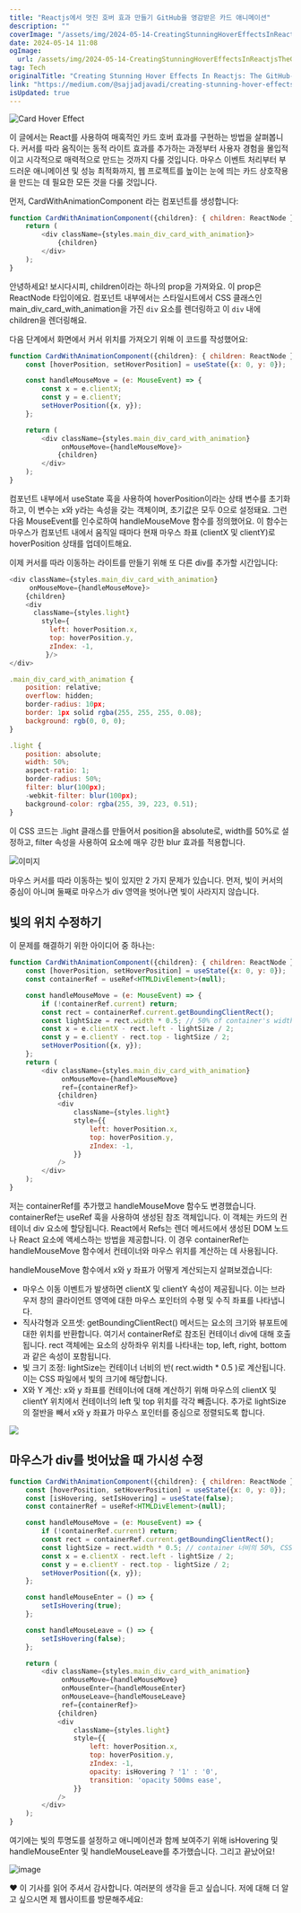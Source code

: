 ```yaml
---
title: "Reactjs에서 멋진 호버 효과 만들기 GitHub을 영감받은 카드 애니메이션"
description: ""
coverImage: "/assets/img/2024-05-14-CreatingStunningHoverEffectsInReactjsTheGitHub-InspiredCardAnimation_0.png"
date: 2024-05-14 11:08
ogImage: 
  url: /assets/img/2024-05-14-CreatingStunningHoverEffectsInReactjsTheGitHub-InspiredCardAnimation_0.png
tag: Tech
originalTitle: "Creating Stunning Hover Effects In Reactjs: The GitHub-Inspired Card Animation"
link: "https://medium.com/@sajjadjavadi/creating-stunning-hover-effects-in-reactjs-the-github-inspired-card-animation-f85bae6dc226"
isUpdated: true
---
```






![Card Hover Effect](https://miro.medium.com/v2/resize:fit:1200/1*Cm18EAy6mzdv8N4iOpm1mA.gif)

이 글에서는 React를 사용하여 매혹적인 카드 호버 효과를 구현하는 방법을 살펴봅니다. 커서를 따라 움직이는 동적 라이트 효과를 추가하는 과정부터 사용자 경험을 몰입적이고 시각적으로 매력적으로 만드는 것까지 다룰 것입니다. 마우스 이벤트 처리부터 부드러운 애니메이션 및 성능 최적화까지, 웹 프로젝트를 높이는 눈에 띄는 카드 상호작용을 만드는 데 필요한 모든 것을 다룰 것입니다.

먼저, CardWithAnimationComponent 라는 컴포넌트를 생성합니다:

```js
function CardWithAnimationComponent({children}: { children: ReactNode }) {
    return (
        <div className={styles.main_div_card_with_animation}>
            {children}
        </div>
    );
}
```   
  



안녕하세요! 보시다시피, children이라는 하나의 prop을 가져와요. 이 prop은 ReactNode 타입이에요. 컴포넌트 내부에서는 스타일시트에서 CSS 클래스인 main_div_card_with_animation을 가진 `div` 요소를 렌더링하고 이 `div` 내에 children을 렌더링해요.

다음 단계에서 화면에서 커서 위치를 가져오기 위해 이 코드를 작성했어요:

```js
function CardWithAnimationComponent({children}: { children: ReactNode }) {
    const [hoverPosition, setHoverPosition] = useState({x: 0, y: 0});

    const handleMouseMove = (e: MouseEvent) => {
        const x = e.clientX;
        const y = e.clientY;
        setHoverPosition({x, y});
    };

    return (
        <div className={styles.main_div_card_with_animation}
             onMouseMove={handleMouseMove}>
            {children}
        </div>
    );
}
```

컴포넌트 내부에서 useState 훅을 사용하여 hoverPosition이라는 상태 변수를 초기화하고, 이 변수는 x와 y라는 속성을 갖는 객체이며, 초기값은 모두 0으로 설정돼요. 그런 다음 MouseEvent를 인수로하여 handleMouseMove 함수를 정의했어요. 이 함수는 마우스가 컴포넌트 내에서 움직일 때마다 현재 마우스 좌표 (clientX 및 clientY)로 hoverPosition 상태를 업데이트해요.



이제 커서를 따라 이동하는 라이트를 만들기 위해 또 다른 div를 추가할 시간입니다:

```js
<div className={styles.main_div_card_with_animation}
     onMouseMove={handleMouseMove}>
    {children}
    <div
      className={styles.light}
        style={
          left: hoverPosition.x,
          top: hoverPosition.y,
          zIndex: -1,
         }/>
</div>
```

```js
.main_div_card_with_animation {
    position: relative;
    overflow: hidden;
    border-radius: 10px;
    border: 1px solid rgba(255, 255, 255, 0.08);
    background: rgb(0, 0, 0);
}

.light {
    position: absolute;
    width: 50%;
    aspect-ratio: 1;
    border-radius: 50%;
    filter: blur(100px);
    -webkit-filter: blur(100px);
    background-color: rgba(255, 39, 223, 0.51);
}
```

이 CSS 코드는 .light 클래스를 만들어서 position을 absolute로, width를 50%로 설정하고, filter 속성을 사용하여 요소에 매우 강한 blur 효과를 적용합니다.




![이미지](https://miro.medium.com/v2/resize:fit:1200/1*Q9mUuviNZgZdAB_iUsmfkg.gif)

마우스 커서를 따라 이동하는 빛이 있지만 2 가지 문제가 있습니다. 먼저, 빛이 커서의 중심이 아니며 둘째로 마우스가 div 영역을 벗어나면 빛이 사라지지 않습니다.

## 빛의 위치 수정하기

이 문제를 해결하기 위한 아이디어 중 하나는:
  



```js
function CardWithAnimationComponent({children}: { children: ReactNode }) {
    const [hoverPosition, setHoverPosition] = useState({x: 0, y: 0});
    const containerRef = useRef<HTMLDivElement>(null);

    const handleMouseMove = (e: MouseEvent) => {
        if (!containerRef.current) return;
        const rect = containerRef.current.getBoundingClientRect();
        const lightSize = rect.width * 0.5; // 50% of container's width, equal to light size in css file
        const x = e.clientX - rect.left - lightSize / 2;
        const y = e.clientY - rect.top - lightSize / 2;
        setHoverPosition({x, y});
    };
    return (
        <div className={styles.main_div_card_with_animation}
             onMouseMove={handleMouseMove}
             ref={containerRef}>
            {children}
            <div
                className={styles.light}
                style={{
                    left: hoverPosition.x,
                    top: hoverPosition.y,
                    zIndex: -1,
                }}
            />
        </div>
    );
}
```

저는 containerRef를 추가했고 handleMouseMove 함수도 변경했습니다. containerRef는 useRef 훅을 사용하여 생성된 참조 객체입니다. 이 객체는 카드의 컨테이너 div 요소에 할당됩니다. React에서 Refs는 렌더 메서드에서 생성된 DOM 노드나 React 요소에 액세스하는 방법을 제공합니다. 이 경우 containerRef는 handleMouseMove 함수에서 컨테이너와 마우스 위치를 계산하는 데 사용됩니다.

handleMouseMove 함수에서 x와 y 좌표가 어떻게 계산되는지 살펴보겠습니다:

- 마우스 이동 이벤트가 발생하면 clientX 및 clientY 속성이 제공됩니다. 이는 브라우저 창의 클라이언트 영역에 대한 마우스 포인터의 수평 및 수직 좌표를 나타냅니다.
- 직사각형과 오프셋: getBoundingClientRect() 메서드는 요소의 크기와 뷰포트에 대한 위치를 반환합니다. 여기서 containerRef로 참조된 컨테이너 div에 대해 호출됩니다. rect 객체에는 요소의 상하좌우 위치를 나타내는 top, left, right, bottom과 같은 속성이 포함됩니다.
- 빛 크기 조정: lightSize는 컨테이너 너비의 반( rect.width * 0.5 )로 계산됩니다. 이는 CSS 파일에서 빛의 크기에 해당합니다.
- X와 Y 계산: x와 y 좌표를 컨테이너에 대해 계산하기 위해 마우스의 clientX 및 clientY 위치에서 컨테이너의 left 및 top 위치를 각각 빼줍니다. 추가로 lightSize의 절반을 빼서 x와 y 좌표가 마우스 포인터를 중심으로 정렬되도록 합니다.



<img src="https://miro.medium.com/v2/resize:fit:1200/1*juNu5QaGs6gO0FmqX4jQDA.gif" />

## 마우스가 div를 벗어났을 때 가시성 수정

```js
function CardWithAnimationComponent({children}: { children: ReactNode }) {
    const [hoverPosition, setHoverPosition] = useState({x: 0, y: 0});
    const [isHovering, setIsHovering] = useState(false);
    const containerRef = useRef<HTMLDivElement>(null);

    const handleMouseMove = (e: MouseEvent) => {
        if (!containerRef.current) return;
        const rect = containerRef.current.getBoundingClientRect();
        const lightSize = rect.width * 0.5; // container 너비의 50%, CSS 파일에서 빛 크기와 동일
        const x = e.clientX - rect.left - lightSize / 2;
        const y = e.clientY - rect.top - lightSize / 2;
        setHoverPosition({x, y});
    };

    const handleMouseEnter = () => {
        setIsHovering(true);
    };

    const handleMouseLeave = () => {
        setIsHovering(false);
    };

    return (
        <div className={styles.main_div_card_with_animation}
             onMouseMove={handleMouseMove}
             onMouseEnter={handleMouseEnter}
             onMouseLeave={handleMouseLeave}
             ref={containerRef}>
            {children}
            <div
                className={styles.light}
                style={{
                    left: hoverPosition.x,
                    top: hoverPosition.y,
                    zIndex: -1,
                    opacity: isHovering ? '1' : '0',
                    transition: 'opacity 500ms ease',
                }}
            />
        </div>
    );
}
```

여기에는 빛의 투명도를 설정하고 애니메이션과 함께 보여주기 위해 isHovering 및 handleMouseEnter 및 handleMouseLeave를 추가했습니다. 그리고 끝났어요!




![image](https://miro.medium.com/v2/resize:fit:1200/1*Fu0K11BdC_r-j1gLHidQfA.gif)

❤️ 이 기사를 읽어 주셔서 감사합니다. 여러분의 생각을 듣고 싶습니다. 저에 대해 더 알고 싶으시면 제 웹사이트를 방문해주세요:
